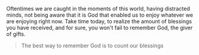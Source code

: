 Oftentimes we are caught in the moments of this world, having distracted minds, not being aware that it is God that enabled us to enjoy whatever we are enjoying right now. Take time today, to realize the amount of blessings you have received, and for sure, you won't fail to remember God, the giver of gifts.

>The best way to remember God is to count our blessings